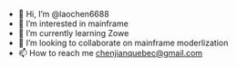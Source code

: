 - 👋 Hi, I’m @laochen6688
- 👀 I’m interested in mainframe 
- 🌱 I’m currently learning Zowe
- 💞️ I’m looking to collaborate on mainframe moderlization
- 📫 How to reach me chenjianquebec@gmail.com

<!---
laochen6688/laochen6688 is a ✨ special ✨ repository because its `README.md` (this file) appears on your GitHub profile.
You can click the Preview link to take a look at your changes.
--->
